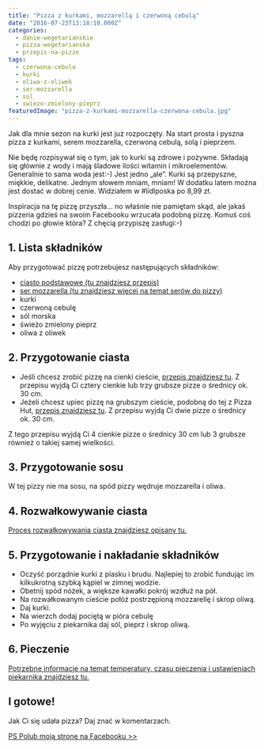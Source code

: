 ```yaml
---
title: "Pizza z kurkami, mozzarellą i czerwoną cebulą"
date: "2016-07-23T13:18:10.000Z"
categories: 
  - danie-wegetarianskie
  - pizza-wegetarianska
  - przepis-na-pizze
tags: 
  - czerwona-cebula
  - kurki
  - oliwa-z-oliwek
  - ser-mozzarella
  - sol
  - swiezo-zmielony-pieprz
featuredImage: "pizza-z-kurkami-mozzarella-czerwona-cebula.jpg"
---
```


Jak dla mnie sezon na kurki jest już rozpoczęty. Na start prosta i pyszna pizza z kurkami, serem mozzarella, czerwoną cebulą, solą i pieprzem.

Nie będę rozpisywał się o tym, jak to kurki są zdrowe i pożywne. Składają się głównie z wody i mają śladowe ilości witamin i mikroelementów. Generalnie to sama woda jest:-) Jest jedno „ale”. Kurki są przepyszne, miękkie, delikatne. Jednym słowem mniam, mniam! W dodatku latem można jest dostać w dobrej cenie. Widziałem w #lidlposka po 8,99 zł.

Inspiracja na tę pizzę przyszła… no właśnie nie pamiętam skąd, ale jakaś pizzeria gdzieś na swoim Facebooku wrzucała podobną pizzę. Komuś coś chodzi po głowie która? Z chęcią przypiszę zasługi:-)

## 1\. Lista składników

Aby przygotować pizzę potrzebujesz następujących składników:

- <a href="/przepis-na-ciasto-na-pizze/" title="Przepis na ciasto podstawowe">ciasto podstawowe (tu znajdziesz przepis)</a>
- <a href="/jaki-ser-wybrac-do-pizzy/" title="Ser do pizzy">ser mozzarella (tu znajdziesz więcej na temat serów do pizzy)</a>
- kurki
- czerwoną cebulę
- sól morska
- świeżo zmielony pieprz
- oliwa z oliwek

## 2\. Przygotowanie ciasta

- Jeśli chcesz zrobić pizzę na cienki cieście, <a href="/przepis-na-ciasto-na-pizze/" title="Przepis na ciasto podstawowe">przepis znajdziesz tu</a>. Z przepisu wyjdą Ci cztery cienkie lub trzy grubsze pizze o średnicy ok. 30 cm.
- Jeżeli chcesz upiec pizzę na grubszym cieście, podobną do tej z Pizza Hut, <a href="/jak-zrobic-ciasto-na-pizze-jak-w-pizza-hut/" title="Przepis na pizzę na grubym cieście">przepis znajdziesz tu</a>. Z przepisu wyjdą Ci dwie pizze o średnicy ok. 30 cm.

Z tego przepisu wyjdą Ci 4 cienkie pizze o średnicy 30 cm lub 3 grubsze również o takiej samej wielkości.

## 3\. Przygotowanie sosu

W tej pizzy nie ma sosu, na spód pizzy wędruje mozzarella i oliwa.

## 4\. Rozwałkowywanie ciasta

<a href="/jak-walkowac-ciasto-pizzy/" title="Rozwałkowywanie ciasta">Proces rozwałkowywania ciasta znajdziesz opisany tu.</a>

## 5\. Przygotowanie i nakładanie składników

- Oczyść porządnie kurki z piasku i brudu. Najlepiej to zrobić fundując im kilkukrotną szybką kąpiel w zimnej wodzie.
- Obetnij spód nóżek, a większe kawałki pokrój wzdłuż na pół.
- Na rozwałkowanym cieście połóż postrzępioną mozzarellę i skrop oliwą.
- Daj kurki.
- Na wierzch dodaj pociętą w pióra cebulę
- Po wyjęciu z piekarnika daj sól, pieprz i skrop oliwą.

## 6\. Pieczenie

<a href="/jak-ustawic-piekarnik-pieczenia-pizzy/" title="Jak ustawić piekarnik do pieczenia pizzy">Potrzebne informacje na temat temperatury, czasu pieczenia i ustawieniach piekarnika znajdziesz tu.</a>

## I gotowe!

Jak Ci się udała pizza? Daj znać w komentarzach.

[PS Polub moją stronę na Facebooku >>](https://www.facebook.com/twojadomowapizza/)
